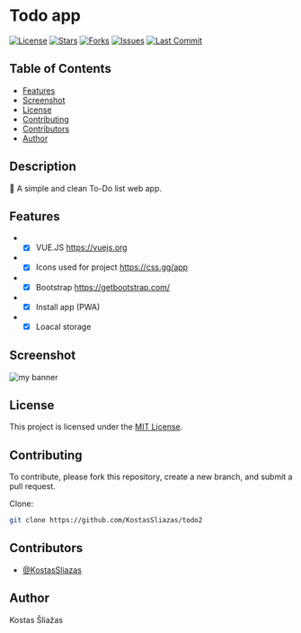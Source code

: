 # Todo app
[![License](https://img.shields.io/github/license/KostasSliazas/todo2)](LICENSE)
[![Stars](https://img.shields.io/github/stars/KostasSliazas/todo2?style=social)](https://github.com/KostasSliazas/todo2/stargazers)
[![Forks](https://img.shields.io/github/forks/KostasSliazas/todo2?style=social)](https://github.com/KostasSliazas/todo2/forks)
[![Issues](https://img.shields.io/github/issues/KostasSliazas/todo2)](https://github.com/KostasSliazas/todo2/issues)
[![Last Commit](https://img.shields.io/github/last-commit/KostasSliazas/todo2)](https://github.com/KostasSliazas/todo2/commits)

## Table of Contents

* [Features](#features)
* [Screenshot](#Screenshot)
* [License](#license)
* [Contributing](#contributing)
* [Contributors](#contributors)
* [Author](#author)


## Description

📝 A simple and clean To-Do list web app.
## Features

- - [x] VUE.JS https://vuejs.org
- - [x] Icons used for project https://css.gg/app
- - [x] Bootstrap https://getbootstrap.com/
- - [x] Install app (PWA)
- - [x] Loacal storage

## Screenshot
<img src="https://user-images.githubusercontent.com/31342007/212564085-22388451-b955-4444-bf6d-ec2157d6a9c3.png" alt="my banner">

## License

This project is licensed under the [MIT License](LICENSE).
## Contributing

To contribute, please fork this repository, create a new branch, and submit a pull request.

Clone:
```bash
git clone https://github.com/KostasSliazas/todo2
```
## Contributors

- [@KostasSliazas](https://github.com/KostasSliazas)

## Author

Kostas Šliažas
